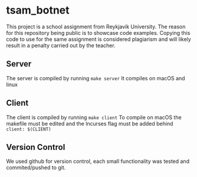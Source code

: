 # tsam_botnet

This project is a school assignment from Reykjavík University. 
The reason for this repository being public is to showcase code examples. 
Copying this code to use for the same assignment is considered plagiarism 
and will likely result in a penalty carried out by the teacher.

## Server
The server is compiled by running 
```make server``` 
It compiles on macOS and linux

## Client
The client is compiled by running
```make client```
To compile on macOS the makefile must be edited and the lncurses flag must be added behind ```client: $(CLIENT)```

## Version Control
We used github for version control, each small functionality was tested and commited/pushed to git.



